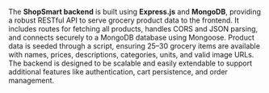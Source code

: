 The **ShopSmart backend** is built using **Express.js** and **MongoDB**, providing a robust RESTful API to serve grocery product data to the frontend. It includes routes for fetching all products, handles CORS and JSON parsing, and connects securely to a MongoDB database using Mongoose. Product data is seeded through a script, ensuring 25–30 grocery items are available with names, prices, descriptions, categories, units, and valid image URLs. The backend is designed to be scalable and easily extendable to support additional features like authentication, cart persistence, and order management.
